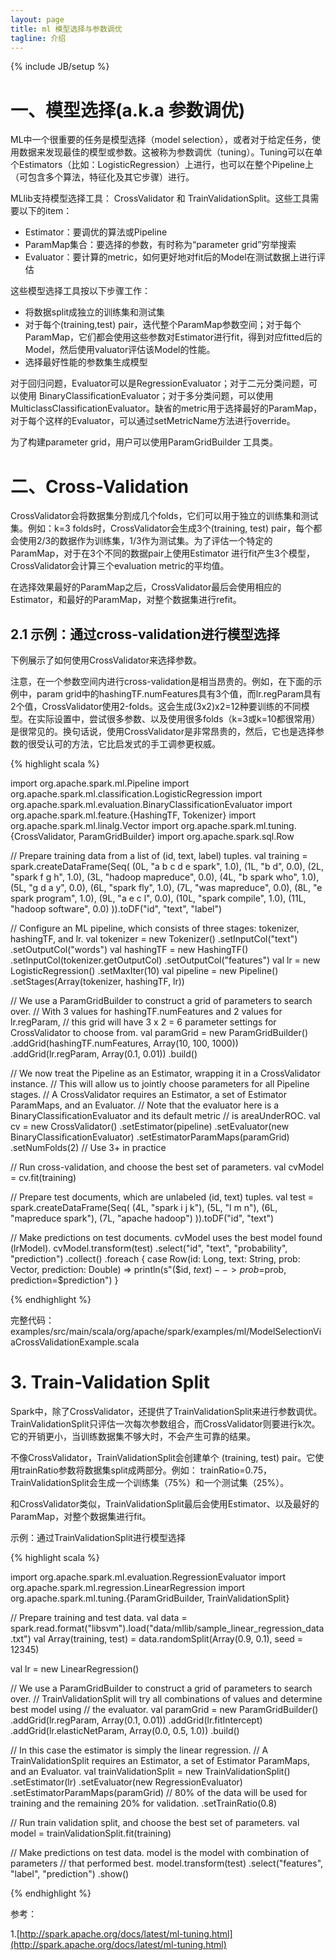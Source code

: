 ```yaml
---
layout: page
title: ml 模型选择与参数调优 
tagline: 介绍
---
```

{% include JB/setup %}


# 一、模型选择(a.k.a 参数调优)

ML中一个很重要的任务是模型选择（model selection），或者对于给定任务，使用数据来发现最佳的模型或参数。这被称为参数调优（tuning）。Tuning可以在单个Estimators（比如：LogisticRegression）上进行，也可以在整个Pipeline上（可包含多个算法，特征化及其它步骤）进行。

MLlib支持模型选择工具： CrossValidator 和 TrainValidationSplit。这些工具需要以下的item：

- Estimator：要调优的算法或Pipeline
- ParamMap集合：要选择的参数，有时称为“parameter grid”穷举搜索
- Evaluator：要计算的metric，如何更好地对fit后的Model在测试数据上进行评估

这些模型选择工具按以下步骤工作：

- 将数据split成独立的训练集和测试集
- 对于每个(training,test) pair，迭代整个ParamMap参数空间；对于每个ParamMap，它们都会使用这些参数对Estimator进行fit，得到对应fitted后的Model，然后使用valuator评估该Model的性能。
- 选择最好性能的参数集生成模型

对于回归问题，Evaluator可以是RegressionEvaluator；对于二元分类问题，可以使用 BinaryClassificationEvaluator；对于多分类问题，可以使用MulticlassClassificationEvaluator。缺省的metric用于选择最好的ParamMap，对于每个这样的Evaluator，可以通过setMetricName方法进行override。

为了构建parameter grid，用户可以使用ParamGridBuilder 工具类。

# 二、Cross-Validation

CrossValidator会将数据集分割成几个folds，它们可以用于独立的训练集和测试集。例如：k=3 folds时，CrossValidator会生成3个(training, test) pair，每个都会使用2/3的数据作为训练集，1/3作为测试集。为了评估一个特定的ParamMap，对于在3个不同的数据pair上使用Estimator 进行fit产生3个模型，CrossValidator会计算三个evaluation metric的平均值。

在选择效果最好的ParamMap之后，CrossValidator最后会使用相应的Estimator，和最好的ParamMap，对整个数据集进行refit。

## 2.1 示例：通过cross-validation进行模型选择

下例展示了如何使用CrossValidator来选择参数。

注意，在一个参数空间内进行cross-validation是相当昂贵的。例如，在下面的示例中，param grid中的hashingTF.numFeatures具有3个值，而lr.regParam具有2个值，CrossValidator使用2-folds。这会生成(3x2)x2=12种要训练的不同模型。在实际设置中，尝试很多参数、以及使用很多folds（k=3或k=10都很常用）是很常见的。换句话说，使用CrossValidator是非常昂贵的，然后，它也是选择参数的很受认可的方法，它比启发式的手工调参更权威。

{% highlight scala %}

import org.apache.spark.ml.Pipeline
import org.apache.spark.ml.classification.LogisticRegression
import org.apache.spark.ml.evaluation.BinaryClassificationEvaluator
import org.apache.spark.ml.feature.{HashingTF, Tokenizer}
import org.apache.spark.ml.linalg.Vector
import org.apache.spark.ml.tuning.{CrossValidator, ParamGridBuilder}
import org.apache.spark.sql.Row

// Prepare training data from a list of (id, text, label) tuples.
val training = spark.createDataFrame(Seq(
  (0L, "a b c d e spark", 1.0),
  (1L, "b d", 0.0),
  (2L, "spark f g h", 1.0),
  (3L, "hadoop mapreduce", 0.0),
  (4L, "b spark who", 1.0),
  (5L, "g d a y", 0.0),
  (6L, "spark fly", 1.0),
  (7L, "was mapreduce", 0.0),
  (8L, "e spark program", 1.0),
  (9L, "a e c l", 0.0),
  (10L, "spark compile", 1.0),
  (11L, "hadoop software", 0.0)
)).toDF("id", "text", "label")

// Configure an ML pipeline, which consists of three stages: tokenizer, hashingTF, and lr.
val tokenizer = new Tokenizer()
  .setInputCol("text")
  .setOutputCol("words")
val hashingTF = new HashingTF()
  .setInputCol(tokenizer.getOutputCol)
  .setOutputCol("features")
val lr = new LogisticRegression()
  .setMaxIter(10)
val pipeline = new Pipeline()
  .setStages(Array(tokenizer, hashingTF, lr))

// We use a ParamGridBuilder to construct a grid of parameters to search over.
// With 3 values for hashingTF.numFeatures and 2 values for lr.regParam,
// this grid will have 3 x 2 = 6 parameter settings for CrossValidator to choose from.
val paramGrid = new ParamGridBuilder()
  .addGrid(hashingTF.numFeatures, Array(10, 100, 1000))
  .addGrid(lr.regParam, Array(0.1, 0.01))
  .build()

// We now treat the Pipeline as an Estimator, wrapping it in a CrossValidator instance.
// This will allow us to jointly choose parameters for all Pipeline stages.
// A CrossValidator requires an Estimator, a set of Estimator ParamMaps, and an Evaluator.
// Note that the evaluator here is a BinaryClassificationEvaluator and its default metric
// is areaUnderROC.
val cv = new CrossValidator()
  .setEstimator(pipeline)
  .setEvaluator(new BinaryClassificationEvaluator)
  .setEstimatorParamMaps(paramGrid)
  .setNumFolds(2)  // Use 3+ in practice

// Run cross-validation, and choose the best set of parameters.
val cvModel = cv.fit(training)

// Prepare test documents, which are unlabeled (id, text) tuples.
val test = spark.createDataFrame(Seq(
  (4L, "spark i j k"),
  (5L, "l m n"),
  (6L, "mapreduce spark"),
  (7L, "apache hadoop")
)).toDF("id", "text")

// Make predictions on test documents. cvModel uses the best model found (lrModel).
cvModel.transform(test)
  .select("id", "text", "probability", "prediction")
  .collect()
  .foreach { case Row(id: Long, text: String, prob: Vector, prediction: Double) =>
    println(s"($id, $text) --> prob=$prob, prediction=$prediction")
  }

{% endhighlight %}

完整代码：examples/src/main/scala/org/apache/spark/examples/ml/ModelSelectionViaCrossValidationExample.scala

# 3. Train-Validation Split

Spark中，除了CrossValidator，还提供了TrainValidationSplit来进行参数调优。TrainValidationSplit只评估一次每次参数组合，而CrossValidator则要进行k次。它的开销更小，当训练数据集不够大时，不会产生可靠的结果。

不像CrossValidator，TrainValidationSplit会创建单个 (training, test) pair。它使用trainRatio参数将数据集split成两部分。例如：  trainRatio=0.75，TrainValidationSplit会生成一个训练集（75%）和一个测试集（25%）。

和CrossValidator类似，TrainValidationSplit最后会使用Estimator、以及最好的ParamMap，对整个数据集进行fit。

示例：通过TrainValidationSplit进行模型选择

{% highlight scala %}

import org.apache.spark.ml.evaluation.RegressionEvaluator
import org.apache.spark.ml.regression.LinearRegression
import org.apache.spark.ml.tuning.{ParamGridBuilder, TrainValidationSplit}

// Prepare training and test data.
val data = spark.read.format("libsvm").load("data/mllib/sample_linear_regression_data.txt")
val Array(training, test) = data.randomSplit(Array(0.9, 0.1), seed = 12345)

val lr = new LinearRegression()

// We use a ParamGridBuilder to construct a grid of parameters to search over.
// TrainValidationSplit will try all combinations of values and determine best model using
// the evaluator.
val paramGrid = new ParamGridBuilder()
  .addGrid(lr.regParam, Array(0.1, 0.01))
  .addGrid(lr.fitIntercept)
  .addGrid(lr.elasticNetParam, Array(0.0, 0.5, 1.0))
  .build()

// In this case the estimator is simply the linear regression.
// A TrainValidationSplit requires an Estimator, a set of Estimator ParamMaps, and an Evaluator.
val trainValidationSplit = new TrainValidationSplit()
  .setEstimator(lr)
  .setEvaluator(new RegressionEvaluator)
  .setEstimatorParamMaps(paramGrid)
  // 80% of the data will be used for training and the remaining 20% for validation.
  .setTrainRatio(0.8)

// Run train validation split, and choose the best set of parameters.
val model = trainValidationSplit.fit(training)

// Make predictions on test data. model is the model with combination of parameters
// that performed best.
model.transform(test)
  .select("features", "label", "prediction")
  .show()

{% endhighlight %}

参考：

1.[http://spark.apache.org/docs/latest/ml-tuning.html](http://spark.apache.org/docs/latest/ml-tuning.html)

